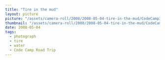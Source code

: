 ```yaml
---
title: "Tire in the mud"
layout: picture
picture: "/assets/camera-roll/2008/2008-05-04-tire-in-the-mud/CodeCamp37_Tire.jpg"
thumbnail: "/assets/camera-roll/2008/2008-05-04-tire-in-the-mud/CodeCamp37_Tire-thumbnail.jpg"
date: 2008-05-04
tags:
  - photograph
  - tire
  - water
  - Code Camp Road Trip
---
```

